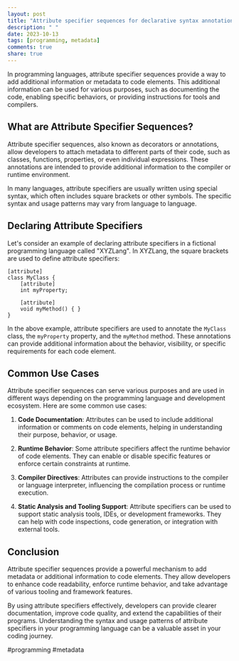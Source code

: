 ```yaml
---
layout: post
title: "Attribute specifier sequences for declarative syntax annotations"
description: " "
date: 2023-10-13
tags: [programming, metadata]
comments: true
share: true
---
```


In programming languages, attribute specifier sequences provide a way to add additional information or metadata to code elements. This additional information can be used for various purposes, such as documenting the code, enabling specific behaviors, or providing instructions for tools and compilers.

## What are Attribute Specifier Sequences?

Attribute specifier sequences, also known as decorators or annotations, allow developers to attach metadata to different parts of their code, such as classes, functions, properties, or even individual expressions. These annotations are intended to provide additional information to the compiler or runtime environment.

In many languages, attribute specifiers are usually written using special syntax, which often includes square brackets or other symbols. The specific syntax and usage patterns may vary from language to language.

## Declaring Attribute Specifiers

Let's consider an example of declaring attribute specifiers in a fictional programming language called "XYZLang". In XYZLang, the square brackets are used to define attribute specifiers:

```XYZLang
[attribute]
class MyClass {
    [attribute]
    int myProperty;

    [attribute]
    void myMethod() { }
}
```

In the above example, attribute specifiers are used to annotate the `MyClass` class, the `myProperty` property, and the `myMethod` method. These annotations can provide additional information about the behavior, visibility, or specific requirements for each code element.

## Common Use Cases

Attribute specifier sequences can serve various purposes and are used in different ways depending on the programming language and development ecosystem. Here are some common use cases:

1. **Code Documentation**: Attributes can be used to include additional information or comments on code elements, helping in understanding their purpose, behavior, or usage.

2. **Runtime Behavior**: Some attribute specifiers affect the runtime behavior of code elements. They can enable or disable specific features or enforce certain constraints at runtime.

3. **Compiler Directives**: Attributes can provide instructions to the compiler or language interpreter, influencing the compilation process or runtime execution.

4. **Static Analysis and Tooling Support**: Attribute specifiers can be used to support static analysis tools, IDEs, or development frameworks. They can help with code inspections, code generation, or integration with external tools.

## Conclusion

Attribute specifier sequences provide a powerful mechanism to add metadata or additional information to code elements. They allow developers to enhance code readability, enforce runtime behavior, and take advantage of various tooling and framework features.

By using attribute specifiers effectively, developers can provide clearer documentation, improve code quality, and extend the capabilities of their programs. Understanding the syntax and usage patterns of attribute specifiers in your programming language can be a valuable asset in your coding journey.

[XYZLang documentation]: https://xyzlangdocs.com
[Official XYZLang website]: https://xyzlang.com
#programming #metadata
